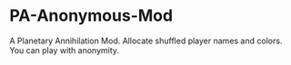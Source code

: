 # PA-Anonymous-Mod
A Planetary Annihilation Mod. Allocate shuffled player names and colors. You can play with anonymity.
